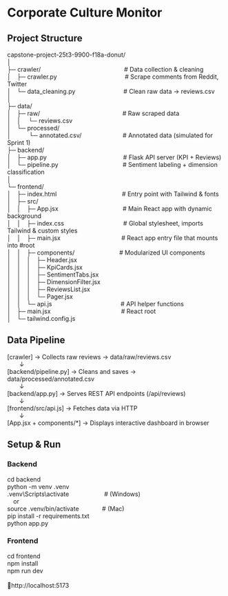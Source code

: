 # **Corporate Culture Monitor**

## **Project Structure**

capstone-project-25t3-9900-f18a-donut/<br>
│<br>
├─ crawler/&emsp;&emsp;&emsp;&emsp;  &emsp;&emsp; &emsp; &emsp;&emsp;&emsp;&emsp;&emsp;&emsp;# Data collection & cleaning<br>
│&emsp;├─ crawler.py&emsp;&emsp;  &emsp;&emsp;&emsp;&emsp;&emsp;&emsp;&emsp;&emsp;&emsp;# Scrape comments from Reddit, Twitter<br>
│&emsp;└─ data_cleaning.py&emsp;&emsp;&emsp;&emsp;&emsp;&emsp;&emsp;&emsp;# Clean raw data -> reviews.csv<br>
│<br>
├─ data/<br>
│&emsp;├─ raw/&emsp;  &emsp;   &emsp;  &emsp;  &emsp;  &emsp;&emsp;    &emsp;&emsp;&emsp;&emsp;&emsp;# Raw scraped data<br>
│&emsp;│&emsp; └─ reviews.csv<br>
│&emsp;└─ processed/<br>
│&emsp;&emsp;&emsp;└─ annotated.csv/&emsp;  &emsp;&emsp;  &emsp;  &emsp;&emsp;# Annotated data (simulated for Sprint 1)<br>
├─ backend/<br>
│&emsp;├─ app.py&emsp;  &emsp;   &emsp;  &emsp;  &emsp;  &emsp; &emsp;&emsp;&emsp;&emsp;&emsp;# Flask API server (KPI + Reviews) <br>
│&emsp;└─ pipeline.py &emsp; &emsp;   &emsp;  &emsp;  &emsp;&emsp; &emsp;&emsp;&emsp;# Sentiment labeling + dimension classification<br>
│<br>
└─ frontend/<br>
│&emsp;├─ index.html&emsp; &emsp;   &emsp;  &emsp;&emsp;&emsp;&emsp;&emsp;&emsp;&emsp;# Entry point with Tailwind & fonts <br>
│&emsp;├─ src/<br>
│&emsp;│&emsp;├─ App.jsx&emsp; &emsp;   &emsp;  &emsp;  &emsp;&emsp;&emsp; &emsp; &emsp;# Main React app with dynamic background<br>
│&emsp;│&emsp;├─ index.css&emsp;&emsp;   &emsp;  &emsp;  &emsp;&emsp;&emsp;&emsp;&emsp;# Global stylesheet, imports Tailwind & custom styles<br>
│&emsp;│&emsp;├─ main.jsx&emsp; &emsp;   &emsp;  &emsp;  &emsp;&emsp;&emsp;&emsp;&emsp;# React app entry file that mounts <App /> into #root<br>
│&emsp;│&emsp;├─ components/&emsp; &emsp;   &emsp;  &emsp;  &emsp; &emsp;# Modularized UI components<br>
│&emsp;│&emsp;│&emsp;├─ Header.jsx<br>
│&emsp;│&emsp;│&emsp;├─ KpiCards.jsx<br>
│&emsp;│&emsp;│&emsp;├─ SentimentTabs.jsx<br>
│&emsp;│&emsp;│&emsp;├─ DimensionFilter.jsx<br>
│&emsp;│&emsp;│&emsp;├─ ReviewsList.jsx<br>
│&emsp;│&emsp;│&emsp;└─ Pager.jsx<br>
│&emsp;│&emsp;└─ api.js&emsp; &emsp;   &emsp;  &emsp;  &emsp;&emsp; &emsp;&emsp;&emsp;&emsp;# API helper functions<br>
│&emsp;├─ main.jsx &emsp; &emsp;   &emsp;  &emsp;  &emsp; &emsp;&emsp;&emsp;&emsp;&emsp;# React root<br>
│&emsp;└─ tailwind.config.js<br>


## **Data Pipeline**

[crawler] → Collects raw reviews → data/raw/reviews.csv<br>
&emsp;&emsp;↓<br>
[backend/pipeline.py] → Cleans and saves → data/processed/annotated.csv<br>
&emsp;&emsp;↓<br>
[backend/app.py] → Serves REST API endpoints (/api/reviews)<br>
&emsp;&emsp;↓<br>
[frontend/src/api.js] → Fetches data via HTTP<br>
&emsp;&emsp;↓<br>
[App.jsx + components/*] → Displays interactive dashboard in browser<br>

## **Setup & Run**

###  Backend ###
cd backend<br>
python -m venv .venv<br>
.venv\Scripts\activate &emsp;  &emsp; &emsp;&emsp;&emsp;# (Windows)<br>
&emsp;or<br>
source .venv/bin/activate  &emsp; &emsp; &emsp;# (Mac)<br>
pip install -r requirements.txt<br>
python app.py<br>

### Frontend ###
cd frontend<br>
npm install<br>
npm run dev<br>
<br>
📍http://localhost:5173